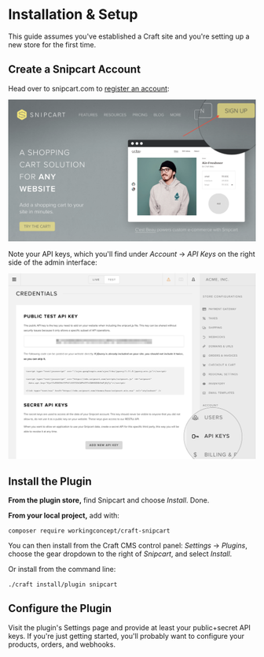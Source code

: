 # Installation & Setup

This guide assumes you've established a Craft site and you're setting up a new store for the first time.

## Create a Snipcart Account

Head over to snipcart.com to [register an account](https://app.snipcart.com/register):

![Sign up!](../../resources/sign-up.png)

Note your API keys, which you'll find under _Account_ → _API Keys_ on the right side of the admin interface:

![Public and Private API Keys](../../resources/api-keys.png)

## Install the Plugin

**From the plugin store,** find Snipcart and choose _Install_. Done.

**From your local project,** add with:

```
composer require workingconcept/craft-snipcart
```

You can then install from the Craft CMS control panel: _Settings_ → _Plugins_, choose the gear dropdown to the right of _Snipcart_, and select _Install_.

Or install from the command line:

```
./craft install/plugin snipcart
```

## Configure the Plugin

Visit the plugin's Settings page and provide at least your public+secret API keys. If you're just getting started, you'll probably want to configure your products, orders, and webhooks.